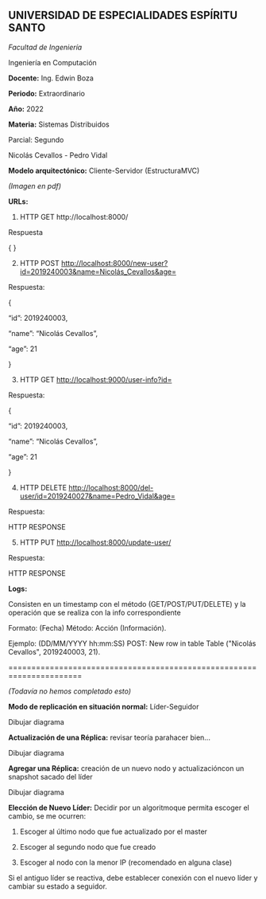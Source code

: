 ## UNIVERSIDAD DE ESPECIALIDADES ESPÍRITU SANTO

_Facultad de Ingeniería_

Ingeniería en Computación

**Docente:** Ing. Edwin Boza 

**Periodo:** Extraordinario 

**Año:** 2022

**Materia:** Sistemas Distribuidos

Parcial: Segundo

Nicolás Cevallos - Pedro Vidal

**Modelo arquitectónico:** Cliente-Servidor (EstructuraMVC)

_(Imagen en pdf)_

**URLs:**

1. HTTP GET http://localhost:8000/

Respuesta

{ }

2. HTTP POST [http://localhost:8000/new-user?id=2019240003&name=Nicolás_Cevallos&age=](http://localhost:8000/new-user?id=2019240003&name=Nicolás_Cevallos&age=)

Respuesta:

{

“id”: 2019240003,

“name”: “Nicolás Cevallos”,

“age”: 21

}

3. HTTP GET [http://localhost:9000/user-info?id=](http://localhost:9000/user-info?id=)

Respuesta:

{

“id”: 2019240003,

“name”: “Nicolás Cevallos”,

“age”: 21

}

4. HTTP DELETE
[http://localhost:8000/del-user/id=2019240027&name=Pedro_Vidal&age=](http://localhost:8000/del-user/id=2019240027&name=Pedro_Vidal&age=)

Respuesta:

HTTP RESPONSE

5. HTTP PUT [http://localhost:8000/update-user/](http://localhost:8000/update-user/)

Respuesta:

HTTP RESPONSE

**Logs:**

Consisten en un timestamp con el método (GET/POST/PUT/DELETE) y la operación que se realiza con la info correspondiente

Formato: (Fecha) Método: Acción (Información).

Ejemplo: (DD/MM/YYYY hh:mm:SS) POST: New row in table Table ("Nicolás Cevallos",
2019240003, 21).

======================================================================

_(Todavía no hemos completado esto)_

**Modo de replicación en situación normal:** Líder-Seguidor

Dibujar diagrama

**Actualización de una Réplica:** revisar teoría parahacer bien...

Dibujar diagrama

**Agregar una Réplica:** creación de un nuevo nodo y actualizacióncon un snapshot sacado del líder

Dibujar diagrama

**Elección de Nuevo Líder:** Decidir por un algoritmoque permita escoger el cambio, se me ocurren:

1. Escoger al último nodo que fue actualizado por el master

2. Escoger al segundo nodo que fue creado

3. Escoger al nodo con la menor IP (recomendado en alguna clase)

Si el antiguo líder se reactiva, debe establecer conexión con el nuevo líder y cambiar su estado a seguidor.


